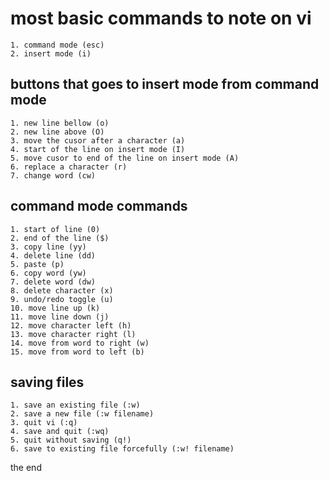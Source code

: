 # most basic commands to note on vi

    1. command mode (esc)
    2. insert mode (i)

## buttons that goes to insert mode from command mode
    1. new line bellow (o)
    2. new line above (O)
    3. move the cusor after a character (a)
    4. start of the line on insert mode (I)
    5. move cusor to end of the line on insert mode (A)
    6. replace a character (r)
    7. change word (cw)

## command mode commands
    1. start of line (0)
    2. end of the line ($)
    3. copy line (yy)
    4. delete line (dd)
    5. paste (p)
    6. copy word (yw)
    7. delete word (dw)
    8. delete character (x)
    9. undo/redo toggle (u)
    10. move line up (k)
    11. move line down (j)
    12. move character left (h)
    13. move character right (l)
    14. move from word to right (w)
    15. move from word to left (b)

## saving files
    1. save an existing file (:w)
    2. save a new file (:w filename)
    3. quit vi (:q)
    4. save and quit (:wq)
    5. quit without saving (q!)
    6. save to existing file forcefully (:w! filename)

the end
